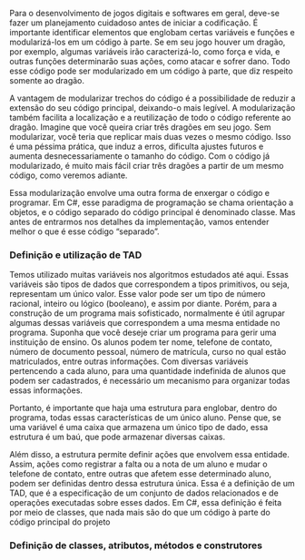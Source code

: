 Para o desenvolvimento de jogos digitais e softwares em geral, deve-se fazer um planejamento cuidadoso antes de iniciar a codificação. É importante identificar elementos que englobam certas variáveis e funções e modularizá-los em um código à parte. Se em seu jogo houver um dragão, por exemplo, algumas variáveis irão caracterizá-lo, como força e vida, e outras funções determinarão suas ações, como atacar e sofrer dano. Todo esse código pode ser modularizado em um código à parte, que diz respeito somente ao dragão.

A vantagem de modularizar trechos do código é a possibilidade de reduzir a extensão do seu código principal, deixando-o mais legível. A modularização também facilita a localização e a reutilização de todo o código referente ao dragão. Imagine que você queira criar três dragões em seu jogo. Sem modularizar, você teria que replicar mais duas vezes o mesmo código. Isso é uma péssima prática, que induz a erros, dificulta ajustes futuros e aumenta desnecessariamente o tamanho do código. Com o código já modularizado, é muito mais fácil criar três dragões a partir de um mesmo código, como veremos adiante.

Essa modularização envolve uma outra forma de enxergar o código e programar. Em C#, esse paradigma de programação se chama orientação a objetos, e o código separado do código principal é denominado classe. Mas antes de entrarmos nos detalhes da implementação, vamos entender melhor o que é esse código “separado”.


### Definição e utilização de TAD

Temos utilizado muitas variáveis nos algoritmos estudados até aqui. Essas variáveis são tipos de dados que correspondem a tipos primitivos, ou seja, representam um único valor. Esse valor pode ser um tipo de número racional, inteiro ou lógico (booleano), e assim por diante. Porém, para a construção de um programa mais sofisticado, normalmente é útil agrupar algumas dessas variáveis que correspondem a uma mesma entidade no programa. Suponha que você deseje criar um programa para gerir uma instituição de ensino. Os alunos podem ter nome, telefone de contato, número de documento pessoal, número de matrícula, curso no qual estão matriculados, entre outras informações. Com diversas variáveis pertencendo a cada aluno, para uma quantidade indefinida de alunos que podem ser cadastrados, é necessário um mecanismo para organizar todas essas informações.

Portanto, é importante que haja uma estrutura para englobar, dentro do programa, todas essas características de um único aluno. Pense que, se uma variável é uma caixa que armazena um único tipo de dado, essa estrutura é um baú, que pode armazenar diversas caixas.

Além disso, a estrutura permite definir ações que envolvem essa entidade. Assim, ações como registrar a falta ou a nota de um aluno e mudar o telefone de contato, entre outras que afetem esse determinado aluno, podem ser definidas dentro dessa estrutura única. Essa é a definição de um TAD, que é a especificação de um conjunto de dados relacionados e de operações executadas sobre esses dados. Em C#, essa definição é feita por meio de classes, que nada mais são do que um código à parte do código principal do projeto

###  Definição de classes, atributos, métodos e construtores
